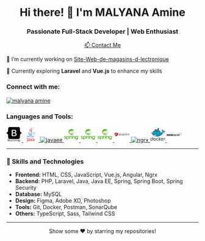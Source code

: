 <h1 align="center">Hi there! 👋 I'm MALYANA Amine</h1>
<h3 align="center">Passionate Full-Stack Developer | Web Enthusiast</h3>

<p align="center">
  <a href="mailto:aminemalyana12@gmail.com">📫 Contact Me</a>
</p>

🔭 I’m currently working on [Site-Web-de-magasins-d-lectronique](https://github.com/malyana-amine/Site-Web-de-magasins-d-lectronique)

🌱 Currently exploring **Laravel** and **Vue.js** to enhance my skills

<h3 align="left">Connect with me:</h3>
<p align="left">
  <a href="https://linkedin.com/in/malyanaamine" target="_blank">
    <img align="center" src="https://raw.githubusercontent.com/rahuldkjain/github-profile-readme-generator/master/src/images/icons/Social/linked-in-alt.svg" alt="malyana amine" height="30" width="40" />
  </a>
</p>

<h3 align="left">Languages and Tools:</h3>
<p align="left">
  <a href="https://getbootstrap.com" target="_blank" rel="noreferrer">
    <img src="https://raw.githubusercontent.com/devicons/devicon/master/icons/bootstrap/bootstrap-plain-wordmark.svg" alt="bootstrap" width="40" height="40"/>
  </a>
  <a href="https://www.java.com/" target="_blank" rel="noreferrer">
    <img src="https://raw.githubusercontent.com/devicons/devicon/master/icons/java/java-original-wordmark.svg" alt="java" width="40" height="40"/>
  </a>
  <a href="https://docs.oracle.com/javaee/" target="_blank" rel="noreferrer">
    <img src="https://raw.githubusercontent.com/devicons/devicon/master/icons/javaee/javaee-original-wordmark.svg" alt="javaee" width="40" height="40"/>
  </a>
  <a href="https://spring.io/" target="_blank" rel="noreferrer">
    <img src="https://raw.githubusercontent.com/devicons/devicon/master/icons/spring/spring-original-wordmark.svg" alt="spring" width="40" height="40"/>
  </a>
  <a href="https://spring.io/projects/spring-boot" target="_blank" rel="noreferrer">
    <img src="https://raw.githubusercontent.com/devicons/devicon/master/icons/spring/spring-original-wordmark.svg" alt="spring-boot" width="40" height="40"/>
  </a>
  <a href="https://spring.io/projects/spring-security" target="_blank" rel="noreferrer">
    <img src="https://raw.githubusercontent.com/devicons/devicon/master/icons/spring/spring-original-wordmark.svg" alt="spring-security" width="40" height="40"/>
  </a>
  <a href="https://angular.io/" target="_blank" rel="noreferrer">
    <img src="https://raw.githubusercontent.com/devicons/devicon/master/icons/angularjs/angularjs-original-wordmark.svg" alt="angular" width="40" height="40"/>
  </a>
  <a href="https://ngrx.io/" target="_blank" rel="noreferrer">
    <img src="https://ngrx.io/assets/images/badge.svg" alt="ngrx" width="40" height="40"/>
  </a>
  <a href="https://www.docker.com/" target="_blank" rel="noreferrer">
    <img src="https://raw.githubusercontent.com/devicons/devicon/master/icons/docker/docker-original-wordmark.svg" alt="docker" width="40" height="40"/>
  </a>
  <a href="https://www.sonarqube.org/" target="_blank" rel="noreferrer">
    <img src="https://raw.githubusercontent.com/devicons/devicon/master/icons/sonarqube/sonarqube-original-wordmark.svg" alt="sonarcube" width="40" height="40"/>
  </a>
  <!-- Add more icons as needed -->
</p>

---

### 🚀 Skills and Technologies

- **Frontend:** HTML, CSS, JavaScript, Vue.js, Angular, Ngrx
- **Backend:** PHP, Laravel, Java, Java EE, Spring, Spring Boot, Spring Security
- **Database:** MySQL
- **Design:** Figma, Adobe XD, Photoshop
- **Tools:** Git, Docker, Postman, SonarQube
- **Others:** TypeScript, Sass, Tailwind CSS

---

<p align="center">Show some ❤️ by starring my repositories!</p>
